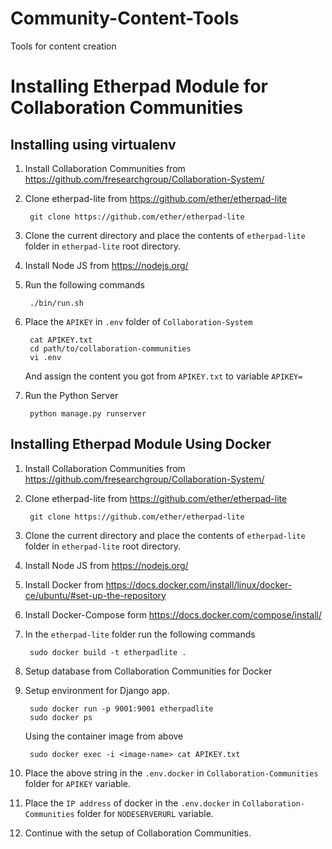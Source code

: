# Community-Content-Tools
Tools for content creation
# Installing Etherpad Module for Collaboration Communities

## Installing using virtualenv
1. Install Collaboration Communities from https://github.com/fresearchgroup/Collaboration-System/
2. Clone etherpad-lite from https://github.com/ether/etherpad-lite

		git clone https://github.com/ether/etherpad-lite

3. Clone the current directory and place the contents of `etherpad-lite` folder in `etherpad-lite` root directory.
4. Install Node JS from https://nodejs.org/
5. Run the following commands
	
		./bin/run.sh

6. Place the `APIKEY` in `.env` folder of `Collaboration-System`

		cat APIKEY.txt
		cd path/to/collaboration-communities
		vi .env
		
	And assign the content you got from `APIKEY.txt` to variable `APIKEY=`
7. Run the Python Server

		python manage.py runserver
				
## Installing Etherpad Module Using Docker

1. Install Collaboration Communities from https://github.com/fresearchgroup/Collaboration-System/
2. Clone etherpad-lite from https://github.com/ether/etherpad-lite

		git clone https://github.com/ether/etherpad-lite

3. Clone the current directory and place the contents of `etherpad-lite` folder in `etherpad-lite` root directory.
4. Install Node JS from https://nodejs.org/
5. Install Docker from https://docs.docker.com/install/linux/docker-ce/ubuntu/#set-up-the-repository
6. Install Docker-Compose form https://docs.docker.com/compose/install/
7. In the `etherpad-lite` folder run the following commands

		sudo docker build -t etherpadlite .
8. Setup database from Collaboration Communities for Docker
9. Setup environment for Django app.
 
		sudo docker run -p 9001:9001 etherpadlite 
		sudo docker ps
	Using the container image from above
	
		sudo docker exec -i <image-name> cat APIKEY.txt
	
11. Place the above string in the `.env.docker` in `Collaboration-Communities` folder for `APIKEY` variable.
12. Place the `IP address` of docker in the `.env.docker` in `Collaboration-Communities` folder for `NODESERVERURL` variable.
13. Continue with the setup of Collaboration Communities.
